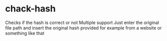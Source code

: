 # chack-hash
Checks if the hash is correct or not
Multiple support
Just enter the original file path and insert the original hash provided for example from a website or something like that
